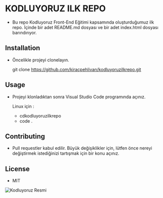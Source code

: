 # KODLUYORUZ ILK REPO

- Bu repo Kodluyoruz Front-End Eğitimi kapsamında oluşturduğumuz ilk repo. İçinde bir adet README.md dosyası ve bir adet index.html dosyası barındırıyor.

  

## Installation

* Öncelikle projeyi clonelayın. 

  git clone https://github.com/kiracpehlivan/kodluyoruzilkrepo.git

## Usage 

* Projeyi klonladıktan sonra Visual Studio Code programında açınız.

  Linux için : 

  * cdkodluyoruzilkrepo
  * code .

## Contributing 

* Pull requestler kabul edilir. Büyük değişiklikler için, lütfen önce nereyi değiştirmek istediğinizi tartışmak için bir konu açınız.

## License

* MIT



![Kodluyoruz Resmi](https://binyaprak.com/images/blog_articles/1706/Kodluyoruz_Turuncu_logo_Yatay_YAZI-1.png)
